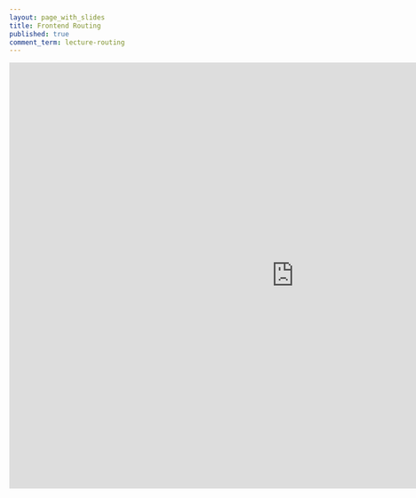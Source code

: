 ```yaml
---
layout: page_with_slides
title: Frontend Routing
published: true
comment_term: lecture-routing
---
```


<iframe src="https://brunchlabs.slides.com/timtregubov/cs52-routing/embed?token=QEVLVsUM&style=light" width="1024" height="768" scrolling="no" frameborder="0" webkitallowfullscreen mozallowfullscreen allowfullscreen></iframe>
